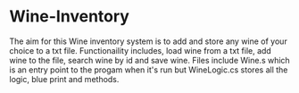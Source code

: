 # Wine-Inventory 
The aim for this Wine inventory system is to add and store any wine of your choice to a txt file.
Functionaility includes, load wine from a txt file, add wine to the file, search wine by id and save wine.
Files include Wine.s which is an entry point to the progam when it's run but WineLogic.cs stores all the logic, blue print and methods.

